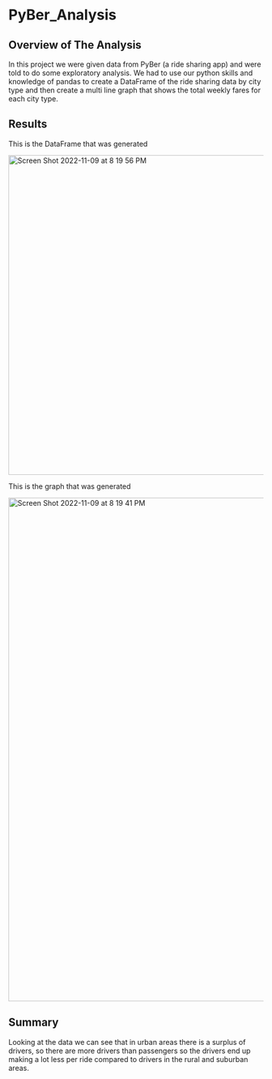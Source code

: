 # PyBer_Analysis

## Overview of The Analysis
In this project we were given data from PyBer (a ride sharing app) and were told to do some exploratory analysis. We had to use our python skills and knowledge of pandas to create a DataFrame of the ride sharing data by city type and then create a multi line graph that shows the total weekly fares for each city type.

## Results
This is the DataFrame that was generated

<img width="631" alt="Screen Shot 2022-11-09 at 8 19 56 PM" src="https://user-images.githubusercontent.com/44278585/200980999-e489877f-7bc1-492a-8443-c498326df119.png">

This is the graph that was generated

<img width="994" alt="Screen Shot 2022-11-09 at 8 19 41 PM" src="https://user-images.githubusercontent.com/44278585/200981012-b1c64476-62fb-4310-945c-f5044db462d3.png">


## Summary
Looking at the data we can see that in urban areas there is a surplus of drivers, so there are more drivers than passengers so the drivers end up making a lot less per ride compared to drivers in the rural and suburban areas.
